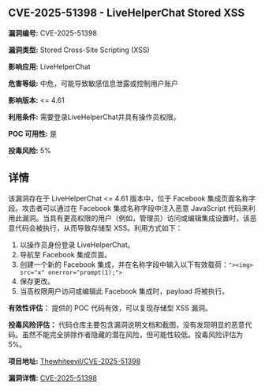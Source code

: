## CVE-2025-51398 - LiveHelperChat Stored XSS

**漏洞编号:** CVE-2025-51398

**漏洞类型:** Stored Cross-Site Scripting (XSS)

**影响应用:** LiveHelperChat

**危害等级:** 中危，可能导致敏感信息泄露或控制用户账户

**影响版本:** <= 4.61

**利用条件:** 需要登录LiveHelperChat并具有操作员权限。

**POC 可用性:** 是

**投毒风险:** 5%

## 详情

该漏洞存在于 LiveHelperChat <= 4.61 版本中，位于 Facebook 集成页面名称字段。攻击者可以通过在 Facebook 集成名称字段中注入恶意 JavaScript 代码来利用此漏洞。当具有更高权限的用户（例如，管理员）访问或编辑集成设置时，该恶意代码会被执行，从而导致存储型 XSS。利用方式如下：

1.  以操作员身份登录 LiveHelperChat。
2.  导航至 Facebook 集成页面。
3.  创建一个新的 Facebook 集成，并在名称字段中输入以下有效载荷：`"><img> src="x" onerror="prompt(1);">`
4.  保存更改。
5.  当高权限用户访问或编辑此 Facebook 集成时，payload 将被执行。

**有效性评估：** 提供的 POC 代码有效，可以复现存储型 XSS 漏洞。

**投毒风险评估：**
代码仓库主要包含漏洞说明文档和截图，没有发现明显的恶意代码。虽然不能完全排除作者隐藏的潜在风险，但可能性较低。投毒风险评估为 5%。

**项目地址:** [Thewhiteevil/CVE-2025-51398](https://github.com/Thewhiteevil/CVE-2025-51398)

**漏洞详情:** [CVE-2025-51398](https://nvd.nist.gov/vuln/detail/CVE-2025-51398)